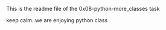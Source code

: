 This is the readme file of the 0x08-python-more_classes task



keep calm..we are enjoying python class
